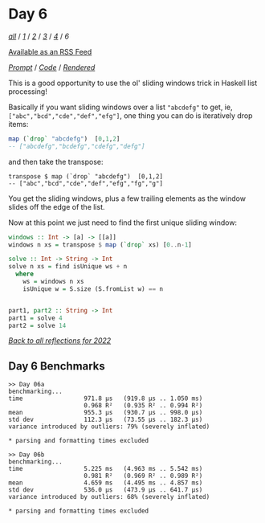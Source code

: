 Day 6
===

<!--
This section is generated and compiled by the build script at ./Build.hs from
the file `./reflections/day06.md`.  If you want to edit this, edit
that file instead!
-->

*[all][reflections]* / *[1][day01]* / *[2][day02]* / *[3][day03]* / *[4][day04]* / *6*

[reflections]: https://github.com/mstksg/advent-of-code-2022/blob/main/reflections.md
[day01]: https://github.com/mstksg/advent-of-code-2022/blob/master/reflections-out/day01.md
[day02]: https://github.com/mstksg/advent-of-code-2022/blob/master/reflections-out/day02.md
[day03]: https://github.com/mstksg/advent-of-code-2022/blob/master/reflections-out/day03.md
[day04]: https://github.com/mstksg/advent-of-code-2022/blob/master/reflections-out/day04.md

[Available as an RSS Feed][rss]

[rss]: http://feeds.feedburner.com/jle-advent-of-code-2022

*[Prompt][d06p]* / *[Code][d06g]* / *[Rendered][d06h]*

[d06p]: https://adventofcode.com/2022/day/6
[d06g]: https://github.com/mstksg/advent-of-code-2022/blob/main/src/AOC/Challenge/Day06.hs
[d06h]: https://mstksg.github.io/advent-of-code-2022/src/AOC.Challenge.Day06.html

This is a good opportunity to use the ol' sliding windows trick in Haskell list
processing!

Basically if you want sliding windows over a list `"abcdefg"` to get, ie,
`["abc","bcd","cde","def","efg"]`, one thing you can do is iteratively drop items:

```haskell
map (`drop` "abcdefg")  [0,1,2]
-- ["abcdefg","bcdefg","cdefg","defg"]
```

and then take the transpose:

```
transpose $ map (`drop` "abcdefg")  [0,1,2]
-- ["abc","bcd","cde","def","efg","fg","g"]
```

You get the sliding windows, plus a few trailing elements as the window slides
off the edge of the list.

Now at this point we just need to find the first unique sliding window:

```haskell
windows :: Int -> [a] -> [[a]]
windows n xs = transpose $ map (`drop` xs) [0..n-1]

solve :: Int -> String -> Int
solve n xs = find isUnique ws + n
  where
    ws = windows n xs
    isUnique w = S.size (S.fromList w) == n


part1, part2 :: String -> Int
part1 = solve 4
part2 = solve 14
```


*[Back to all reflections for 2022][reflections]*

## Day 6 Benchmarks

```
>> Day 06a
benchmarking...
time                 971.8 μs   (919.8 μs .. 1.050 ms)
                     0.968 R²   (0.935 R² .. 0.994 R²)
mean                 955.3 μs   (930.7 μs .. 998.0 μs)
std dev              112.3 μs   (73.55 μs .. 182.3 μs)
variance introduced by outliers: 79% (severely inflated)

* parsing and formatting times excluded

>> Day 06b
benchmarking...
time                 5.225 ms   (4.963 ms .. 5.542 ms)
                     0.981 R²   (0.969 R² .. 0.989 R²)
mean                 4.659 ms   (4.495 ms .. 4.857 ms)
std dev              536.0 μs   (473.9 μs .. 641.7 μs)
variance introduced by outliers: 68% (severely inflated)

* parsing and formatting times excluded
```

